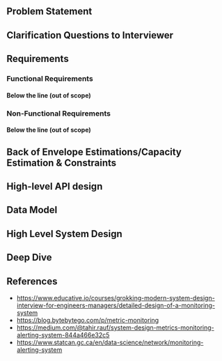 ## Problem Statement

## Clarification Questions to Interviewer 

## Requirements
### Functional Requirements
#### Below the line (out of scope)
### Non-Functional Requirements
#### Below the line (out of scope)

## Back of Envelope Estimations/Capacity Estimation & Constraints
## High-level API design 
## Data Model
## High Level System Design
## Deep Dive
## References
* https://www.educative.io/courses/grokking-modern-system-design-interview-for-engineers-managers/detailed-design-of-a-monitoring-system
* https://blog.bytebytego.com/p/metric-monitoring
* https://medium.com/@tahir.rauf/system-design-metrics-monitoring-alerting-system-844a466e32c5
* https://www.statcan.gc.ca/en/data-science/network/monitoring-alerting-system
